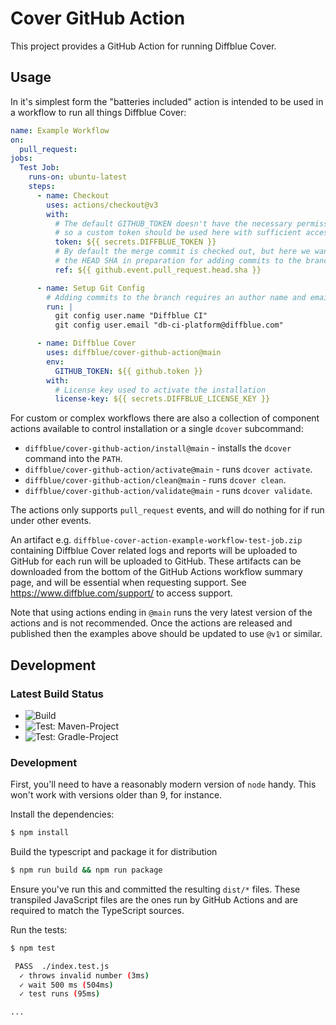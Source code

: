 # Cover GitHub Action

This project provides a GitHub Action for running Diffblue Cover.

## Usage

In it's simplest form the "batteries included" action is intended to be used in a workflow to run all things Diffblue Cover:

```yaml
name: Example Workflow
on:
  pull_request:
jobs:
  Test Job:
    runs-on: ubuntu-latest
    steps:
      - name: Checkout
        uses: actions/checkout@v3
        with:
          # The default GITHUB_TOKEN doesn't have the necessary permissions
          # so a custom token should be used here with sufficient access.
          token: ${{ secrets.DIFFBLUE_TOKEN }}
          # By default the merge commit is checked out, but here we want
          # the HEAD SHA in preparation for adding commits to the branch.
          ref: ${{ github.event.pull_request.head.sha }}

      - name: Setup Git Config
        # Adding commits to the branch requires an author name and email address.
        run: |
          git config user.name "Diffblue CI"
          git config user.email "db-ci-platform@diffblue.com"

      - name: Diffblue Cover
        uses: diffblue/cover-github-action@main
        env:
          GITHUB_TOKEN: ${{ github.token }}
        with:
          # License key used to activate the installation
          license-key: ${{ secrets.DIFFBLUE_LICENSE_KEY }}
```

For custom or complex workflows there are also a collection of component actions available to control installation or a single `dcover` subcommand:

- `diffblue/cover-github-action/install@main` - installs the `dcover` command into the `PATH`.
- `diffblue/cover-github-action/activate@main` - runs `dcover activate`.
- `diffblue/cover-github-action/clean@main` - runs `dcover clean`.
- `diffblue/cover-github-action/validate@main` - runs `dcover validate`.

The actions only supports `pull_request` events, and will do nothing for if run under other events.

An artifact e.g. `diffblue-cover-action-example-workflow-test-job.zip` containing Diffblue Cover related logs and reports will be uploaded to GitHub for each run will be uploaded to GitHub.
These artifacts can be downloaded from the bottom of the GitHub Actions workflow summary page, and will be essential when requesting support.
See https://www.diffblue.com/support/ to access support.

Note that using actions ending in `@main` runs the very latest version of the actions and is not recommended. Once the actions are released and published then the examples above should be updated to use `@v1` or similar.

## Development

### Latest Build Status

- ![Build](https://github.com/diffblue/cover-github-action/workflows/Build/badge.svg)
- ![Test: Maven-Project](https://github.com/diffblue/cover-github-action/actions/workflows/Test-Maven-Project.yml/badge.svg)
- ![Test: Gradle-Project](https://github.com/diffblue/cover-github-action/actions/workflows/Test-Gradle-Project.yml/badge.svg)

### Development

First, you'll need to have a reasonably modern version of `node` handy. This won't work with versions older than 9, for instance.

Install the dependencies:
```bash
$ npm install
```

Build the typescript and package it for distribution
```bash
$ npm run build && npm run package
```

Ensure you've run this and committed the resulting `dist/*` files. 
These transpiled JavaScript files are the ones run by GitHub Actions and are required to match the TypeScript sources.

Run the tests:  
```bash
$ npm test

 PASS  ./index.test.js
  ✓ throws invalid number (3ms)
  ✓ wait 500 ms (504ms)
  ✓ test runs (95ms)

...
```

